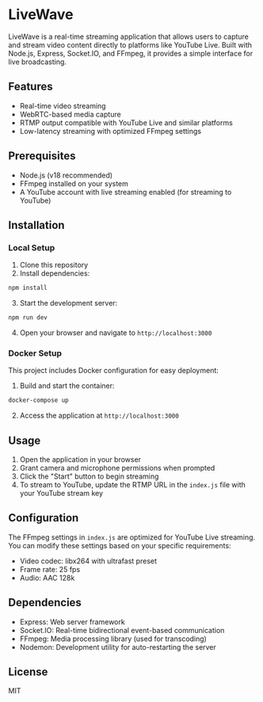 # LiveWave

LiveWave is a real-time streaming application that allows users to capture and stream video content directly to platforms like YouTube Live. Built with Node.js, Express, Socket.IO, and FFmpeg, it provides a simple interface for live broadcasting.

## Features

- Real-time video streaming
- WebRTC-based media capture
- RTMP output compatible with YouTube Live and similar platforms
- Low-latency streaming with optimized FFmpeg settings

## Prerequisites

- Node.js (v18 recommended)
- FFmpeg installed on your system
- A YouTube account with live streaming enabled (for streaming to YouTube)

## Installation

### Local Setup

1. Clone this repository
2. Install dependencies:

```bash
npm install
```

3. Start the development server:

```bash
npm run dev
```

4. Open your browser and navigate to `http://localhost:3000`

### Docker Setup

This project includes Docker configuration for easy deployment:

1. Build and start the container:

```bash
docker-compose up
```

2. Access the application at `http://localhost:3000`

## Usage

1. Open the application in your browser
2. Grant camera and microphone permissions when prompted
3. Click the "Start" button to begin streaming
4. To stream to YouTube, update the RTMP URL in the `index.js` file with your YouTube stream key

## Configuration

The FFmpeg settings in `index.js` are optimized for YouTube Live streaming. You can modify these settings based on your specific requirements:

- Video codec: libx264 with ultrafast preset
- Frame rate: 25 fps
- Audio: AAC 128k

## Dependencies

- Express: Web server framework
- Socket.IO: Real-time bidirectional event-based communication
- FFmpeg: Media processing library (used for transcoding)
- Nodemon: Development utility for auto-restarting the server

## License

MIT